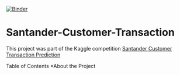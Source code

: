 [![Binder](https://mybinder.org/badge_logo.svg)](https://mybinder.org/v2/gh/abfu/santander_customer_transaction/master)
# Santander-Customer-Transaction
  

This project was part of the Kaggle competition [Santander Customer Transaction Prediction](https://www.kaggle.com/c/santander-customer-transaction-prediction/overview)

Table of Contents
 *About the Project
